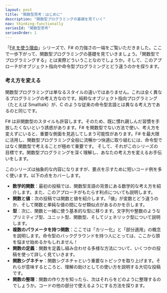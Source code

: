 ```yaml
---
layout: post
title: "関数型思考：はじめに"
description: "関数型プログラミングの基礎を見ていく"
nav: thinking-functionally
seriesId: "関数型思考"
seriesOrder: 1
---
```


「[F# を使う理由](../series/why-use-fsharp.html)」シリーズで、F# の力強さの一端をご覧いただきました。ここで一歩下がって、関数型プログラミングの基礎を見ていきましょう。「関数型でプログラミングする」とは実際どういうことなのでしょうか。そして、このアプローチがオブジェクト指向や命令型プログラミングとどう違うのかを探ります。

### 考え方を変える ###

関数型プログラミングは単なるスタイルの違いではありません。これは全く異なるプログラミングの考え方なのです。純粋なオブジェクト指向プログラミング（たとえば Smalltalk）が、C のような従来の命令型言語とは異なる考え方であるのと同じです。

F# は非関数型のスタイルも許容します。そのため、既に慣れ親しんだ習慣を手放したくないという誘惑があります。F# を関数型でない方法で使い、考え方を変えずにいると、重要な側面を見逃してしまう可能性があります。F# を最大限に活用し、関数型プログラミング全般に流暢かつ快適に取り組むには、命令型ではなく関数型で考えることが極めて重要です。
そして、それがこのシリーズの目標です。関数型プログラミングを深く理解し、あなたの考え方を変えるお手伝いをします。

このシリーズは抽象的な内容になりますが、要点を示すために短いコード例を多く使います。以下の点をカバーします。

* **数学的関数**：最初の投稿では、関数型言語の背景にある数学的な考え方を紹介します。また、このアプローチがもたらす利点についても説明します。
* **関数と値**：次の投稿では関数と値を紹介します。「値」が変数とどう違うのか、そして関数と単純な値の間になぜ類似点があるのかを示します。
* **型**：次に、関数と一緒に使う基本的な型に移ります。文字列や整数のようなプリミティブ型、ユニット型、関数型、そしてジェネリック型について説明します。
* **複数のパラメータを持つ関数**：ここでは「カリー化」と「部分適用」の概念を説明します。命令型のバックグラウンドを持つ人にとっては、ここから頭を悩ませ始めるかもしれません！
* **関数の定義**：関数を定義し組み合わせる多様な方法について、いくつかの投稿を使って詳しく見ていきます。
* **関数シグネチャ**：関数シグネチャという重要なトピックを取り上げます。それらが意味するところと、理解の助けとしての使い方を説明する大切な投稿です。
* **関数の整理**：関数の作り方を知ったら、次はそれらをどのように整理するのでしょうか。コードの他の部分で使えるようにする方法を探ります。
